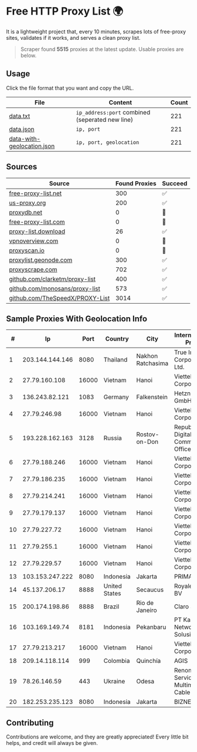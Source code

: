 
# Free HTTP Proxy List 🌍

It is a lightweight project that, every 10 minutes, scrapes lots of free-proxy sites, validates if it works, and serves a clean proxy list.


> Scraper found **5515** proxies at the latest update. Usable proxies are below.

## Usage

Click the file format that you want and copy the URL.


|File|Content|Count|
|----|-------|-----|
|[data.txt](https://raw.githubusercontent.com/themiralay/Proxy-List-World/master/data.txt)|`ip_address:port` combined (seperated new line)|221|
|[data.json](https://raw.githubusercontent.com/themiralay/Proxy-List-World/master/data.json)|`ip, port`|221|
|[data-with-geolocation.json](https://raw.githubusercontent.com/themiralay/Proxy-List-World/master/data-with-geolocation.json)|`ip, port, geolocation`|221|

## Sources

|Source|Found Proxies|Succeed|
|------|-------------|-------|
|[free-proxy-list.net](https://free-proxy-list.net)|300|✅|
|[us-proxy.org](https://www.us-proxy.org)|200|✅|
|[proxydb.net](http://proxydb.net)|0|🚫|
|[free-proxy-list.com](https://free-proxy-list.com/?page=&port=&type%5B%5D=http&type%5B%5D=https&up_time=0&search=Search)|0|🚫|
|[proxy-list.download](https://www.proxy-list.download/HTTP)|26|✅|
|[vpnoverview.com](https://vpnoverview.com/privacy/anonymous-browsing/free-proxy-servers)|0|🚫|
|[proxyscan.io](https://www.proxyscan.io)|0|🚫|
|[proxylist.geonode.com](https://proxylist.geonode.com/api/proxy-list?limit=300&page=1&sort_by=lastChecked&sort_type=desc&protocols=http,https)|300|✅|
|[proxyscrape.com](https://api.proxyscrape.com/v2/?request=displayproxies&protocol=http&timeout=10000&country=all&ssl=all&anonymity=all)|702|✅|
|[github.com/clarketm/proxy-list](https://raw.githubusercontent.com/clarketm/proxy-list/master/proxy-list-raw.txt)|400|✅|
|[github.com/monosans/proxy-list](https://raw.githubusercontent.com/monosans/proxy-list/main/proxies/http.txt)|573|✅|
|[github.com/TheSpeedX/PROXY-List](https://raw.githubusercontent.com/TheSpeedX/PROXY-List/master/http.txt)|3014|✅|


## Sample Proxies With Geolocation Info

|#|Ip|Port|Country|City|Internet Service Provider|
|-|--|----|-------|----|-------------------------|
|1|203.144.144.146|8080|Thailand|Nakhon Ratchasima|True Internet Corporation CO. Ltd.|
|2|27.79.160.108|16000|Vietnam|Hanoi|Viettel Corporation|
|3|136.243.82.121|1083|Germany|Falkenstein|Hetzner Online GmbH|
|4|27.79.246.98|16000|Vietnam|Hanoi|Viettel Corporation|
|5|193.228.162.163|3128|Russia|Rostov-on-Don|Republican Digital Communications Office LAN|
|6|27.79.188.246|16000|Vietnam|Hanoi|Viettel Corporation|
|7|27.79.186.235|16000|Vietnam|Hanoi|Viettel Corporation|
|8|27.79.214.241|16000|Vietnam|Hanoi|Viettel Corporation|
|9|27.79.179.137|16000|Vietnam|Hanoi|Viettel Corporation|
|10|27.79.227.72|16000|Vietnam|Hanoi|Viettel Corporation|
|11|27.79.255.1|16000|Vietnam|Hanoi|Viettel Corporation|
|12|27.79.229.57|16000|Vietnam|Hanoi|Viettel Corporation|
|13|103.153.247.222|8080|Indonesia|Jakarta|PRIMAHOME|
|14|45.137.206.17|8888|United States|Secaucus|RoyaleHosting BV|
|15|200.174.198.86|8888|Brazil|Rio de Janeiro|Claro S.A|
|16|103.169.149.74|8181|Indonesia|Pekanbaru|PT Kangen Network Solusindo|
|17|27.79.213.217|16000|Vietnam|Hanoi|Viettel Corporation|
|18|209.14.118.114|999|Colombia|Quinchía|AGIS|
|19|78.26.146.59|443|Ukraine|Odesa|Renome-Service: Joint Multimedia Cable Network|
|20|182.253.235.123|8080|Indonesia|Jakarta|BIZNET|



## Contributing

Contributions are welcome, and they are greatly appreciated! Every
little bit helps, and credit will always be given.

